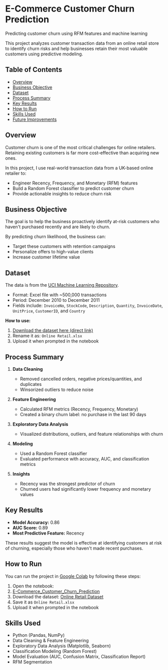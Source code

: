 # E-Commerce Customer Churn Prediction
Predicting customer churn using RFM features and machine learning

This project analyzes customer transaction data from an online retail store to identify churn risks and help businesses retain their most valuable customers using predictive modeling.


## Table of Contents
- [Overview](#overview)
- [Business Objective](#business-objective)
- [Dataset](#dataset)
- [Process Summary](#process-summary)
- [Key Results](#key-results)
- [How to Run](#how-to-run)
- [Skills Used](#skills-used)
- [Future Improvements](#future-improvements)



## Overview

Customer churn is one of the most critical challenges for online retailers. Retaining existing customers is far more cost-effective than acquiring new ones.

In this project, I use real-world transaction data from a UK-based online retailer to:
- Engineer Recency, Frequency, and Monetary (RFM) features
- Build a Random Forest classifier to predict customer churn
- Provide actionable insights to reduce churn risk



## Business Objective

The goal is to help the business proactively identify at-risk customers who haven't purchased recently and are likely to churn.

By predicting churn likelihood, the business can:
- Target these customers with retention campaigns
- Personalize offers to high-value clients
- Increase customer lifetime value



## Dataset

The data is from the [UCI Machine Learning Repository](https://archive.ics.uci.edu/ml/datasets/Online+Retail).

- Format: Excel file with ~500,000 transactions
- Period: December 2010 to December 2011
- Fields include: `InvoiceNo`, `StockCode`, `Description`, `Quantity`, `InvoiceDate`, `UnitPrice`, `CustomerID`, and `Country`



**How to use:**
1. [Download the dataset here (direct link)](https://archive.ics.uci.edu/ml/machine-learning-databases/00352/Online%20Retail.xlsx)
2. Rename it as: `Online Retail.xlsx`
3. Upload it when prompted in the notebook



##  Process Summary

1. **Data Cleaning**
   - Removed cancelled orders, negative prices/quantities, and duplicates
   - Winsorized outliers to reduce noise

2. **Feature Engineering**
   - Calculated RFM metrics (Recency, Frequency, Monetary)
   - Created a binary churn label: no purchase in the last 90 days

3. **Exploratory Data Analysis**
   - Visualized distributions, outliers, and feature relationships with churn

4. **Modeling**
   - Used a Random Forest classifier
   - Evaluated performance with accuracy, AUC, and classification metrics

5. **Insights**
   - Recency was the strongest predictor of churn
   - Churned users had significantly lower frequency and monetary values



## Key Results

- **Model Accuracy:** 0.86  
- **AUC Score:** 0.89  
- **Most Predictive Feature:** Recency

These results suggest the model is effective at identifying customers at risk of churning, especially those who haven't made recent purchases.



## How to Run

You can run the project in [Google Colab](https://colab.research.google.com/) by following these steps:

1. Open the notebook:
2. [E-Commerce_Customer_Churn_Prediction](https://colab.research.google.com/drive/1As99rCaj9oEgE3LRMOX8X8f9meYlywSV?usp=sharing)
3. Download the dataset:
   [Online Retail Dataset](https://archive.ics.uci.edu/ml/machine-learning-databases/00352/Online%20Retail.xlsx)
4. Save it as `Online Retail.xlsx`
5. Upload it when prompted in the notebook



## Skills Used

- Python (Pandas, NumPy)
- Data Cleaning & Feature Engineering
- Exploratory Data Analysis (Matplotlib, Seaborn)
- Classification Modeling (Random Forest)
- Model Evaluation (AUC, Confusion Matrix, Classification Report)
- RFM Segmentation
